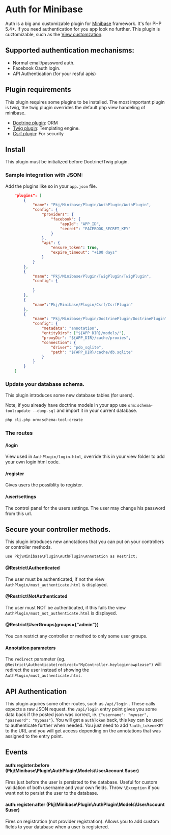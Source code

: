 # Auth for Minibase

Auth is a big and customizable plugin for [Minibase](https://github.com/peec/minibase) framework. It's for PHP 5.4+. If you need authentication 
for you app look no further. This plugin is cuztomizable, such as the [View customzation](docs/customize_views.md).


## Supported authentication mechanisms:

- Normal email/password auth.
- Facebook Oauth login.
- API Authentication (for your resful apis)

## Plugin requirements

This plugin requires some plugins to be installed. The most important plugin is twig, the twig plugin overrides the default php view handeling of minibase.

- [Doctrine plugin](https://github.com/peec/minibase-plugin-doctrine): ORM
- [Twig plugin](https://github.com/peec/minibase-plugin-twig): Templating engine.
- [Csrf plugin](https://github.com/peec/minibase-plugin-csrfprotection): For security



## Install

This plugin must be initialized before Doctrine/Twig plugin.


### Sample integration with JSON:


Add the plugins like so in your `app.json` file.

```json
	"plugins": [
		{
			"name": "Pkj/Minibase/Plugin/AuthPlugin/AuthPlugin",
			"config": {
				"providers": {
					"facebook": {
						"appId": "APP_ID",
						"secret": "FACEBOOK_SECRET_KEY"
					}
				},
				"api": {
					"ensure_token": true,
					"expire_timeout": "+100 days"
				}
			}
		},
		{
			"name": "Pkj/Minibase/Plugin/TwigPlugin/TwigPlugin",
			"config": {
				
			}
		},
		{
			"name":"Pkj/Minibase/Plugin/Csrf/CsrfPlugin"
		},
		{
			"name": "Pkj/Minibase/Plugin/DoctrinePlugin/DoctrinePlugin",
			"config": {
				"metadata": "annotation",
				"entityDirs": ["${APP_DIR}/models/"],
				"proxyDir": "${APP_DIR}/cache/proxies",
				"connection": {
					"driver": "pdo_sqlite",
					"path": "${APP_DIR}/cache/db.sqlite"
				}
			}
		}
	]
```


### Update your database schema.

This plugin introduces some new database tables (for users).

Note, if you already have doctrine models in your app use `orm:schema-tool:update --dump-sql` and import it in your current database.

```bash
php cli.php orm:schema-tool:create 
```


### The routes


#### /login

View used in `AuthPlugin/login.html`, override this in your view folder to add your own login html code.


#### /register

Gives users the possiblity to register. 


#### /user/settings

The control panel for the users settings. The user may change his password from this url.



## Secure your controller methods.


This plugin introduces new annotations that you can put on your controllers or controller methods.

`use Pkj\Minibase\Plugin\AuthPlugin\Annotation as Restrict;`



#### @Restrict\Authenticated

The user must be authenticated, if not the view `AuthPlugin/must_authenticate.html` is displayed.


#### @Restrict\NotAuthenticated

The user must NOT be authenticated, if this fails the view `AuthPlugin/must_not_authenticate.html` is displayed.

#### @Restrict\UserGroups(groups={"admin"})

You can restrict any controller or method to only some user groups.


#### Annotation parameters


The `redirect` parameter (eg. `@Restrict\Authenticate(redirect="MyController.heyloginnowplease")` will redirect the user instead 
of showing the `AuthPlugin/must_authenticate.html`.



## API Authentication

This plugin aquires some other routes, such as `/api/login` . These calls expects a raw JSON request. the `/api/login` entry point gives you some data back if the posted json was correct, ie. `{"username": "myuser", "password": "mypass"}`. You will get a `authToken` back, this key can be used to authenticate further when needed. You just need to add `?auth_token=KEY` to the URL and you will get access depending on the annotations that was assigned to the entry point.


## Events


#### auth:register:before (Pkj\Minibase\Plugin\AuthPlugin\Models\UserAccount $user)

Fires just before the user is persisted to the database. Useful for custom validation of both username and your own fields. Throw `\Exception` if you want not to persist the user to the database.

#### auth:register:after (Pkj\Minibase\Plugin\AuthPlugin\Models\UserAccount $user)

Fires on registration (not provider registration). Allows you to add custom fields to your database when a user is registered. 




